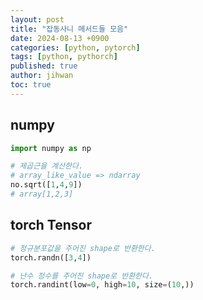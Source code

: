 ```yaml
---
layout: post
title: "잡동사니 메서드들 모음"
date: 2024-08-13 +0900
categories: [python, pytorch]
tags: [python, pythorch]
published: true
author: jihwan
toc: true
---
```


## numpy

```python
import numpy as np

# 제곱근을 계산한다. 
# array_like_value => ndarray
no.sqrt([1,4,9])
# array[1,2,3]


```


## torch Tensor

```python
# 정규분포값을 주어진 shape로 반환한다. 
torch.randn([3,4])
```

```python
# 난수 정수를 주어진 shape로 반환한다. 
torch.randint(low=0, high=10, size=(10,))
```


